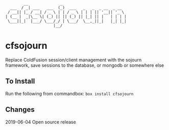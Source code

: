 ```
        __              _                            
  ___  / _| ___   ___  (_)  ___   _   _  _ __  _ __  
 / __|| |_ / __| / _ \ | | / _ \ | | | || '__|| '_ \ 
| (__ |  _|\__ \| (_) || || (_) || |_| || |   | | | |
 \___||_|  |___/ \___/_/ | \___/  \__,_||_|   |_| |_|
                     |__/                            
```
# cfsojourn
Replace ColdFusion session/client management with the sojourn framework, save sessions to the database, or mongodb or somewhere else

## To Install
Run the following from commandbox:
`box install cfsojourn`

## Changes
2019-06-04 Open source release

